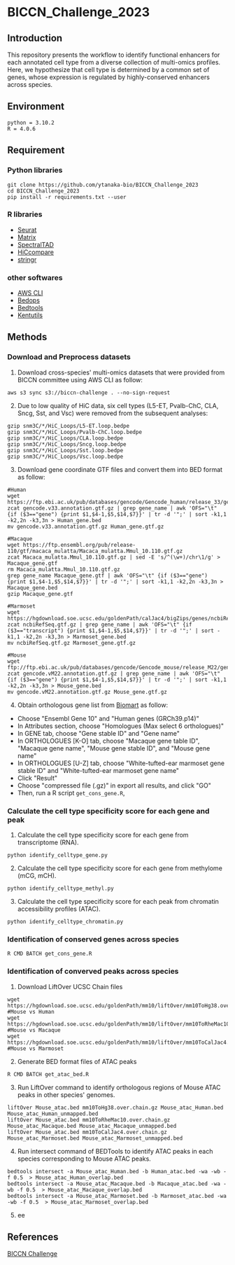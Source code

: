 # BICCN_Challenge_2023
## Introduction
This repository presents the workflow to identify functional enhancers for each annotated cell type from a diverse collection of multi-omics profiles. Here, we hypothesize that cell type is determined by a common set of genes, whose expression is regulated by highly-conserved enhancers across species. 

## Environment
```{r eval=FALSE}
python = 3.10.2
R = 4.0.6
```
## Requirement
### Python libraries
```{r eval=FALSE}
git clone https://github.com/ytanaka-bio/BICCN_Challenge_2023
cd BICCN_Challenge_2023
pip install -r requirements.txt --user
```
### R libraries
- [Seurat](https://satijalab.org/seurat/)
- [Matrix](https://cran.r-project.org/web/packages/Matrix/index.html)
- [SpectralTAD](https://bioconductor.org/packages/release/bioc/html/SpectralTAD.html)
- [HiCcompare](https://www.bioconductor.org/packages/release/bioc/html/HiCcompare.html)
- [stringr](https://cran.r-project.org/web/packages/stringr/vignettes/stringr.html)

### other softwares
- [AWS CLI](https://aws.amazon.com/jp/cli/)
- [Bedops](https://bedops.readthedocs.io/)
- [Bedtools](https://bedtools.readthedocs.io/en/latest/)
- [Kentutils](https://hgdownload.soe.ucsc.edu/downloads.html#utilities_downloads)

## Methods
### Download and Preprocess datasets
1. Download cross-species' multi-omics datasets that were provided from BICCN committee using AWS CLI as follow:
```{r eval=FALSE}
aws s3 sync s3://biccn-challenge . --no-sign-request
```
2. Due to low quality of HiC data, six cell types (L5-ET, Pvalb-ChC, CLA, Sncg, Sst, and Vsc) were removed from the subsequent analyses:
```{r eval=FALSE}
gzip snm3C/*/HiC_Loops/L5-ET.loop.bedpe
gzip snm3C/*/HiC_Loops/Pvalb-ChC.loop.bedpe
gzip snm3C/*/HiC_Loops/CLA.loop.bedpe
gzip snm3C/*/HiC_Loops/Sncg.loop.bedpe
gzip snm3C/*/HiC_Loops/Sst.loop.bedpe
gzip snm3C/*/HiC_Loops/Vsc.loop.bedpe
```
3. Download gene coordinate GTF files and convert them into BED format as follow:
```{r eval=FALSE}
#Human
wget https://ftp.ebi.ac.uk/pub/databases/gencode/Gencode_human/release_33/gencode.v33.annotation.gtf.gz
zcat gencode.v33.annotation.gtf.gz | grep gene_name | awk 'OFS="\t" {if ($3=="gene") {print $1,$4-1,$5,$14,$7}}' | tr -d '";' | sort -k1,1 -k2,2n -k3,3n > Human_gene.bed
mv gencode.v33.annotation.gtf.gz Human_gene.gtf.gz

#Macaque
wget https://ftp.ensembl.org/pub/release-110/gtf/macaca_mulatta/Macaca_mulatta.Mmul_10.110.gtf.gz
zcat Macaca_mulatta.Mmul_10.110.gtf.gz | sed -E 's/^(\w+)/chr\1/g' > Macaque_gene.gtf
rm Macaca_mulatta.Mmul_10.110.gtf.gz
grep gene_name Macaque_gene.gtf | awk 'OFS="\t" {if ($3=="gene") {print $1,$4-1,$5,$14,$7}}' | tr -d '";' | sort -k1,1 -k2,2n -k3,3n > Macaque_gene.bed
gzip Macaque_gene.gtf 

#Marmoset
wget https://hgdownload.soe.ucsc.edu/goldenPath/calJac4/bigZips/genes/ncbiRefSeq.gtf.gz
zcat ncbiRefSeq.gtf.gz | grep gene_name | awk 'OFS="\t" {if ($3=="transcript") {print $1,$4-1,$5,$14,$7}}' | tr -d '";' | sort -k1,1 -k2,2n -k3,3n > Marmoset_gene.bed
mv ncbiRefSeq.gtf.gz Marmoset_gene.gtf.gz

#Mouse
wget ftp://ftp.ebi.ac.uk/pub/databases/gencode/Gencode_mouse/release_M22/gencode.vM22.annotation.gtf.gz
zcat gencode.vM22.annotation.gtf.gz | grep gene_name | awk 'OFS="\t" {if ($3=="gene") {print $1,$4-1,$5,$14,$7}}' | tr -d '";' | sort -k1,1 -k2,2n -k3,3n > Mouse_gene.bed
mv gencode.vM22.annotation.gtf.gz Mouse_gene.gtf.gz
```

4. Obtain orthologous gene list from [Biomart](http://useast.ensembl.org/biomart/martview) as follow:
- Choose "Ensembl Gene 10" and "Human genes (GRCh39.p14)"
- In Attributes section, choose "Homologues (Max select 6 orthologues)"
- In GENE tab, choose "Gene stable ID" and "Gene name"
- In ORTHOLOGUES [K-O] tab, choose "Macaque gene table ID", "Macaque gene name", "Mouse gene stable ID", and "Mouse gene name"
- In ORTHOLOGUES [U-Z] tab, choose "White-tufted-ear marmoset gene stable ID" and "White-tufted-ear marmoset gene name"
- Click "Result"
- Choose "compressed file (.gz)" in export all results, and click "GO"
- Then, run a R script `get_cons_gene.R`,

### Calculate the cell type specificity score for each gene and peak
1. Calculate the cell type specificity score for each gene from transcriptome (RNA).
```{r eval=FALSE}
python identify_celltype_gene.py
```
2. Calculate the cell type specificity score for each gene from methylome (mCG, mCH).
```{r eval=FALSE}
python identify_celltype_methyl.py
```
3. Calculate the cell type specificity score for each peak from chromatin accessibility profiles (ATAC).
```{r eval=FALSE}
python identify_celltype_chromatin.py
```
### Identification of conserved genes across species
```{r eval=FALSE}
R CMD BATCH get_cons_gene.R
```

### Identification of converved peaks across species
1. Download LiftOver UCSC Chain files
```{r eval=FALSE}
wget https://hgdownload.soe.ucsc.edu/goldenPath/mm10/liftOver/mm10ToHg38.over.chain.gz       #Mouse vs Human
wget https://hgdownload.soe.ucsc.edu/goldenPath/mm10/liftOver/mm10ToRheMac10.over.chain.gz   #Mouse vs Macaque
wget https://hgdownload.soe.ucsc.edu/goldenPath/mm10/liftOver/mm10ToCalJac4.over.chain.gz    #Mouse vs Marmoset
```
2. Generate BED format files of ATAC peaks
```{r eval=FALSE}
R CMD BATCH get_atac_bed.R
```
3. Run LiftOver command to identify orthologous regions of Mouse ATAC peaks in other species' genomes.
```{r eval=FALSE}
liftOver Mouse_atac.bed mm10ToHg38.over.chain.gz Mouse_atac_Human.bed Mouse_atac_Human_unmapped.bed
liftOver Mouse_atac.bed mm10ToRheMac10.over.chain.gz Mouse_atac_Macaque.bed Mouse_atac_Macaque_unmapped.bed
liftOver Mouse_atac.bed mm10ToCalJac4.over.chain.gz Mouse_atac_Marmoset.bed Mouse_atac_Marmoset_unmapped.bed
```
4. Run intersect command of BEDTools to identify ATAC peaks in each species corresponding to Mouse ATAC peaks. 
```{r eval=FALSE}
bedtools intersect -a Mouse_atac_Human.bed -b Human_atac.bed -wa -wb -f 0.5  > Mouse_atac_Human_overlap.bed
bedtools intersect -a Mouse_atac_Macaque.bed -b Macaque_atac.bed -wa -wb -f 0.5  > Mouse_atac_Macaque_overlap.bed
bedtools intersect -a Mouse_atac_Marmoset.bed -b Marmoset_atac.bed -wa -wb -f 0.5  > Mouse_atac_Marmoset_overlap.bed
```
5. ee
## References
[BICCN Challenge](https://biccnchallenge.org/)

